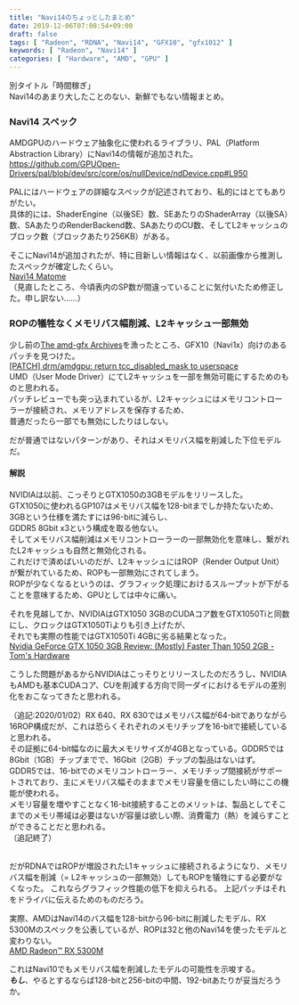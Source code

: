 ```yaml
---
title: "Navi14のちょっとしたまとめ"
date: 2019-12-06T07:08:54+09:00
draft: false
tags: [ "Radeon", "RDNA", "Navi14", "GFX10", "gfx1012" ]
keywords: [ "Radeon", "Navi14" ]
categories: [ "Hardware", "AMD", "GPU" ]
---
```


別タイトル「時間稼ぎ」  
Navi14のあまり大したことのない、新鮮でもない情報まとめ。  

### Navi14 スペック
AMDGPUのハードウェア抽象化に使われるライブラリ、PAL（Platform Abstraction Library）にNavi14の情報が追加された。  
<https://github.com/GPUOpen-Drivers/pal/blob/dev/src/core/os/nullDevice/ndDevice.cpp#L950>  

PALにはハードウェアの詳細なスペックが記述されており、私的にはとてもありがたい。  
具体的には、ShaderEngine（以後SE）数、SEあたりのShaderArray（以後SA）数、SAあたりのRenderBackend数、SAあたりのCU数、そしてL2キャッシュのブロック数（ブロックあたり256KB）がある。  

そこにNavi14が追加されたが、特に目新しい情報はなく、以前画像から推測したスペックが確定したくらい。  
[Navi14 Matome](/posts/2019/11/04/navi14-matome/)  
（見直したところ、今頃表内のSP数が間違っていることに気付いたため修正した。申し訳ない……）  

### ROPの犠牲なくメモリバス幅削減、L2キャッシュ一部無効
少し前の[The amd-gfx Archives](https://lists.freedesktop.org/archives/amd-gfx/)を漁ったところ、GFX10（Navi1x）向けのあるパッチを見つけた。  
[[PATCH] drm/amdgpu: return tcc_disabled_mask to userspace](https://lists.freedesktop.org/archives/amd-gfx/2019-September/040619.html)  
UMD（User Mode Driver）にてL2キャッシュを一部を無効可能にするためのものと思われる。  
パッチレビューでも突っ込まれているが、L2キャッシュにはメモリコントローラーが接続され、メモリアドレスを保存するため、  
普通だったら一部でも無効にしたりはしない。  

だが普通ではないパターンがあり、それはメモリバス幅を削減した下位モデルだ。  

#### 解説
NVIDIAは以前、こっそりとGTX1050の3GBモデルをリリースした。  
GTX1050に使われるGP107はメモリバス幅を128-bitまでしか持たないため、3GBという仕様を満たすには96-bitに減らし、  
GDDR5 8Gbit x3という構成を取る他ない。  
そしてメモリバス幅削減はメモリコントローラーの一部無効化を意味し、繋がれたL2キャッシュも自然と無効化される。  
これだけで済めばいいのだが、L2キャッシュにはROP（Render Output Unit）が繋がれているため、ROPも一部無効にされてしまう。  
ROPが少なくなるというのは、グラフィック処理におけるスループットが下がることを意味するため、GPUとしては中々に痛い。  

それを見越してか、NVIDIAはGTX1050 3GBのCUDAコア数をGTX1050Tiと同数にし、クロックはGTX1050Tiよりも引き上げたが、  
それでも実際の性能ではGTX1050Ti 4GBに劣る結果となった。  
[Nvidia GeForce GTX 1050 3GB Review: (Mostly) Faster Than 1050 2GB - Tom's Hardware](https://www.tomshardware.com/reviews/geforce-gtx-1050-3gb-benchmarks,5654-3.html)  

こうした問題があるからNVIDIAはこっそりとリリースしたのだろうし、NVIDIAもAMDも基本CUDAコア、CUを削減する方向で同一ダイにおけるモデルの差別化をおこなってきたと思われる。  

（追記:2020/01/02）RX 640、RX 630ではメモリバス幅が64-bitでありながら16ROP構成だが、これは恐らくそれぞれのメモリチップを16-bitで接続していると思われる。  
その証拠に64-bit幅なのに最大メモリサイズが4GBとなっている。GDDR5では8Gbit（1GB）チップまでで、16Gbit（2GB）チップの製品はないはず。  
GDDR5では、16-bitでのメモリコントローラー、メモリチップ間接続がサポートされており、主にメモリバス幅そのままでメモリ容量を倍にしたい時にこの機能が使われる。  
メモリ容量を増やすことなく16-bit接続することのメリットは、製品としてそこまでのメモリ帯域は必要はないが容量は欲しい際、消費電力（熱）を減らすことができることだと思われる。  
（追記終了）  

<br>
だがRDNAではROPが増設されたL1キャッシュに接続されるようになり、メモリバス幅を削減（= L2キャッシュの一部無効）してもROPを犠牲にする必要がなくなった。  
これならグラフィック性能の低下を抑えられる。  
上記パッチはそれをドライバに伝えるためのものだろう。  

実際、AMDはNavi14のバス幅を128-bitから96-bitに削減したモデル、RX 5300Mのスペックを公表しているが、ROPは32と他のNavi14を使ったモデルと変わりない。  
[AMD Radeon™ RX 5300M](https://www.amd.com/en/product/8976)  

これはNavi10でもメモリバス幅を削減したモデルの可能性を示唆する。  
***もし***、やるとするならば128-bitと256-bitの中間、192-bitあたりが妥当だろうか。  
